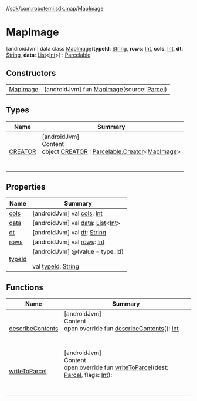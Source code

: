 //[sdk](../../../index.md)/[com.robotemi.sdk.map](../index.md)/[MapImage](index.md)



# MapImage  
 [androidJvm] data class [MapImage](index.md)(**typeId**: [String](https://kotlinlang.org/api/latest/jvm/stdlib/kotlin/-string/index.html), **rows**: [Int](https://kotlinlang.org/api/latest/jvm/stdlib/kotlin/-int/index.html), **cols**: [Int](https://kotlinlang.org/api/latest/jvm/stdlib/kotlin/-int/index.html), **dt**: [String](https://kotlinlang.org/api/latest/jvm/stdlib/kotlin/-string/index.html), **data**: [List](https://kotlinlang.org/api/latest/jvm/stdlib/kotlin.collections/-list/index.html)<[Int](https://kotlinlang.org/api/latest/jvm/stdlib/kotlin/-int/index.html)>) : [Parcelable](https://developer.android.com/reference/kotlin/android/os/Parcelable.html)   


## Constructors  
  
| | |
|---|---|
| <a name="com.robotemi.sdk.map/MapImage/MapImage/#android.os.Parcel/PointingToDeclaration/"></a>[MapImage](-map-image.md)| <a name="com.robotemi.sdk.map/MapImage/MapImage/#android.os.Parcel/PointingToDeclaration/"></a> [androidJvm] fun [MapImage](-map-image.md)(source: [Parcel](https://developer.android.com/reference/kotlin/android/os/Parcel.html))   <br>|


## Types  
  
|  Name |  Summary | 
|---|---|
| <a name="com.robotemi.sdk.map/MapImage.CREATOR///PointingToDeclaration/"></a>[CREATOR](-c-r-e-a-t-o-r/index.md)| <a name="com.robotemi.sdk.map/MapImage.CREATOR///PointingToDeclaration/"></a>[androidJvm]  <br>Content  <br>object [CREATOR](-c-r-e-a-t-o-r/index.md) : [Parcelable.Creator](https://developer.android.com/reference/kotlin/android/os/Parcelable.Creator.html)<[MapImage](index.md)>   <br><br><br>|


## Properties  
  
|  Name |  Summary | 
|---|---|
| <a name="com.robotemi.sdk.map/MapImage/cols/#/PointingToDeclaration/"></a>[cols](cols.md)| <a name="com.robotemi.sdk.map/MapImage/cols/#/PointingToDeclaration/"></a> [androidJvm] val [cols](cols.md): [Int](https://kotlinlang.org/api/latest/jvm/stdlib/kotlin/-int/index.html)   <br>|
| <a name="com.robotemi.sdk.map/MapImage/data/#/PointingToDeclaration/"></a>[data](data.md)| <a name="com.robotemi.sdk.map/MapImage/data/#/PointingToDeclaration/"></a> [androidJvm] val [data](data.md): [List](https://kotlinlang.org/api/latest/jvm/stdlib/kotlin.collections/-list/index.html)<[Int](https://kotlinlang.org/api/latest/jvm/stdlib/kotlin/-int/index.html)>   <br>|
| <a name="com.robotemi.sdk.map/MapImage/dt/#/PointingToDeclaration/"></a>[dt](dt.md)| <a name="com.robotemi.sdk.map/MapImage/dt/#/PointingToDeclaration/"></a> [androidJvm] val [dt](dt.md): [String](https://kotlinlang.org/api/latest/jvm/stdlib/kotlin/-string/index.html)   <br>|
| <a name="com.robotemi.sdk.map/MapImage/rows/#/PointingToDeclaration/"></a>[rows](rows.md)| <a name="com.robotemi.sdk.map/MapImage/rows/#/PointingToDeclaration/"></a> [androidJvm] val [rows](rows.md): [Int](https://kotlinlang.org/api/latest/jvm/stdlib/kotlin/-int/index.html)   <br>|
| <a name="com.robotemi.sdk.map/MapImage/typeId/#/PointingToDeclaration/"></a>[typeId](type-id.md)| <a name="com.robotemi.sdk.map/MapImage/typeId/#/PointingToDeclaration/"></a> [androidJvm] @(value = type_id)  <br>  <br>val [typeId](type-id.md): [String](https://kotlinlang.org/api/latest/jvm/stdlib/kotlin/-string/index.html)   <br>|


## Functions  
  
|  Name |  Summary | 
|---|---|
| <a name="com.robotemi.sdk.map/MapImage/describeContents/#/PointingToDeclaration/"></a>[describeContents](describe-contents.md)| <a name="com.robotemi.sdk.map/MapImage/describeContents/#/PointingToDeclaration/"></a>[androidJvm]  <br>Content  <br>open override fun [describeContents](describe-contents.md)(): [Int](https://kotlinlang.org/api/latest/jvm/stdlib/kotlin/-int/index.html)  <br><br><br>|
| <a name="com.robotemi.sdk.map/MapImage/writeToParcel/#android.os.Parcel#kotlin.Int/PointingToDeclaration/"></a>[writeToParcel](write-to-parcel.md)| <a name="com.robotemi.sdk.map/MapImage/writeToParcel/#android.os.Parcel#kotlin.Int/PointingToDeclaration/"></a>[androidJvm]  <br>Content  <br>open override fun [writeToParcel](write-to-parcel.md)(dest: [Parcel](https://developer.android.com/reference/kotlin/android/os/Parcel.html), flags: [Int](https://kotlinlang.org/api/latest/jvm/stdlib/kotlin/-int/index.html)):   <br><br><br>|

